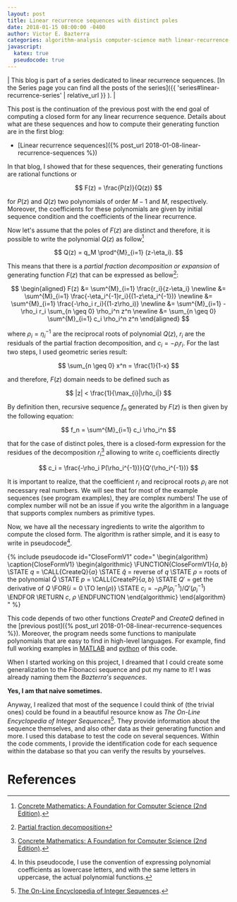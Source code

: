 ```yaml
---
layout: post
title: Linear recurrence sequences with distinct poles
date: 2018-01-15 08:00:00 -0400
author: Victor E. Bazterra
categories: algorithm-analysis computer-science math linear-recurrence-series
javascript:
  katex: true
  pseudocode: true
---
```


| This blog is part of a series dedicated to linear recurrence sequences. [In the Series page you can find all the posts of the series]({{ 'series#linear-recurrence-series' | relative_url }} ). |

This post is the continuation of the previous post with the end goal of computing a closed form for any linear recurrence sequence. Details about what are these sequences and how to compute their generating function are in the first blog:

* [Linear recurrence sequences]({% post_url 2018-01-08-linear-recurrence-sequences %})

In that blog, I showed that for these sequences, their generating functions are rational functions or

$$
F(z) = \frac{P(z)}{Q(z)}
$$

for $P(z)$ and $Q(z)$ two polynomials of order $M-1$ and $M$, respectively. Moreover, the coefficients for these polynomials are given by initial sequence condition and the coefficients of the linear recurrence.

Now let's assume that the poles of $F(z)$ are distinct and therefore, it is possible to write the polynomial $Q(z)$ as follow[^1]

$$
Q(z) = q_M \prod^{M}_{i=1} (z-\eta_i).
$$

This means that there is a *partial fraction decomposition or expansion* of generating function $F(z)$ that can be expressed as bellow[^2]:

$$
\begin{aligned}
F(z) &= \sum^{M}_{i=1} \frac{r_i}{z-\eta_i} \newline
     &= \sum^{M}_{i=1} \frac{-\eta_i^{-1}r_i}{(1-z\eta_i^{-1})} \newline
     &= \sum^{M}_{i=1} \frac{-\rho_i r_i}{(1-z\rho_i)} \newline
     &= \sum^{M}_{i=1} -\rho_i r_i \sum_{n \geq 0} \rho_i^n z^n \newline
     &= \sum_{n \geq 0} \sum^{M}_{i=1} c_i \rho_i^n z^n
\end{aligned}
$$

where $\rho_i = \eta_i^{-1}$ are the reciprocal roots of polynomial $Q(z)$, $r_i$ are the residuals of the partial fraction decomposition, and $c_i = -\rho_i r_i$. For the last two steps, I used geometric series result:

$$
\sum_{n \geq 0} x^n = \frac{1}{1-x}
$$

and therefore, $F(z)$ domain needs to be defined such as

$$
|z| < \frac{1}{\max_{i}|\rho_i|}
$$

By definition then, recursive sequence $f_n$ generated by $F(z)$ is then given by the following equation:

$$
f_n = \sum^{M}_{i=1} c_i \rho_i^n
$$

that for the case of distinct poles, there is a closed-form expression for the residues of the decomposition $r_i$[^1] allowing to write $c_i$ coefficients directly

$$
c_i = \frac{-\rho_i P(\rho_i^{-1})}{Q'(\rho_i^{-1})}
$$

It is important to realize, that the coefficient $r_i$ and reciprocal roots $\rho_i$ are not necessary real numbers. We will see that for most of the example sequences (see program examples), they are complex numbers! The use of complex number will not be an issue if you write the algorithm in a language that supports complex numbers as primitive types.

Now, we have all the necessary ingredients to write the algorithm to compute the closed form. The algorithm is rather simple, and it is easy to write in pseudocode[^3].

{% include pseudocode id="CloseFormV1" code="
\begin{algorithm}
\caption{CloseFormV1}
\begin{algorithmic}
\FUNCTION{CloseFormV1}{$a,b$}
    \STATE $q$ = \CALL{CreateQ}{$a$}
    \STATE $\hat{q}$ = reverse of $q$
    \STATE $\rho$ = roots of the polynomial $\hat{Q}$
    \STATE $p$ = \CALL{CreateP}{$a,b$}
    \STATE $Q'$ = get the derivative of $Q$
    \FOR{$i = 0$ \TO len($\rho$)}
        \STATE $c_i = -\rho_i P(\rho^{-1}_i)/Q'(\rho^{-1}_i)$
    \ENDFOR
    \RETURN $c$, $\rho$
\ENDFUNCTION
\end{algorithmic}
\end{algorithm}
" %}

This code depends of two other functions *CreateP* and *CreateQ* defined in the [previous post]({% post_url 2018-01-08-linear-recurrence-sequences %}). Moreover, the program needs some functions to manipulate polynomials that are easy to find in high-level languages. For example, find full working examples in [MATLAB](https://github.com/baites/examples/blob/master/algorithms/matlab/DistinctPolesLinearRecurrenceCloseForm.m) and [python](https://github.com/baites/examples/blob/master/algorithms/python/DistinctPolesLinearRecurrenceCloseForm.py) of this code.

When I started working on this project, I dreamed that I could create some generalization to the Fibonacci sequence and put my name to it! I was already naming them the *Bazterra's sequences*.

**Yes, I am that naive sometimes.**

Anyway, I realized that most of the sequence I could think of (the trivial ones) could be found in a beautiful resource know as *The On-Line Encyclopedia of Integer Sequences*[^4]. They provide information about the sequence themselves, and also other data as their generating function and more. I used this database to test the code on several sequences. Within the code comments, I provide the identification code for each sequence within the database so that you can verify the results by yourselves.

# References

[^1]: [Concrete Mathematics: A Foundation for Computer Science (2nd Edition)](https://www.amazon.com/Concrete-Mathematics-Foundation-Computer-Science/dp/0201558025).

[^2]: [Partial fraction decomposition](https://en.wikipedia.org/wiki/Partial_fraction_decomposition)

[^3]: In this pseudocode, I use the convention of expressing polynomial coefficients as lowercase letters, and with the same letters in uppercase, the actual polynomial functions.

[^4]: [The On-Line Encyclopedia of Integer Sequences](https://oeis.org/).
